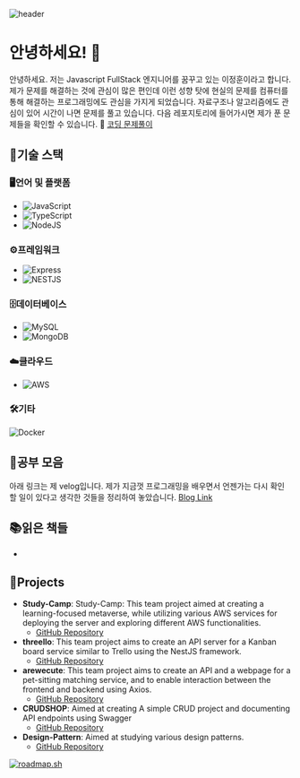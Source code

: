 ![header](https://capsule-render.vercel.app/api?type=venom&color=timeAuto&height=300&section=header&text=JeongHun's%20Profile&fontSize=90)


# 안녕하세요! 👋
안녕하세요. 저는 Javascript FullStack 엔지니어를 꿈꾸고 있는 이정훈이라고 합니다.
제가 문제를 해결하는 것에 관심이 많은 편인데 이런 성향 탓에 현실의 문제를 컴퓨터를 통해 해결하는 프로그래밍에도 관심을 가지게 되었습니다.
자료구조나 알고리즘에도 관심이 있어 시간이 나면 문제를 풀고 있습니다.
다음 레포지토리에 들어가시면 제가 푼 문제들을 확인할 수 있습니다.
🔗 [코딩 문제풀이](https://github.com/wlals7565/sAlgorithm)


## 💪기술 스택
### 🖥️언어 및 플랫폼
- ![JavaScript](https://img.shields.io/badge/javascript-%23323330.svg?style=for-the-badge&logo=javascript&logoColor=%23F7DF1E)
- ![TypeScript](https://shields.io/badge/TypeScript-3178C6?logo=TypeScript&logoColor=FFF)
- ![NodeJS](https://img.shields.io/badge/node.js-6DA55F?style=for-the-badge&logo=node.js&logoColor=white)

### ⚙️프레임워크
- ![Express](https://img.shields.io/badge/Express-000000?style=for-the-badge&logo=Express&logoColor=white)
- ![NESTJS](https://img.shields.io/badge/nestjs-E0234E?style=for-the-badge&logo=nestjs&logoColor=white)

### 🗄️데이터베이스
- ![MySQL](https://img.shields.io/badge/mysql-%2300f.svg?style=for-the-badge&logo=mysql&logoColor=white)
- ![MongoDB](https://img.shields.io/badge/MongoDB-%234ea94b.svg?style=for-the-badge&logo=mongodb&logoColor=white)

### ☁️클라우드
- ![AWS](https://img.shields.io/badge/AWS-%23FF9900.svg?style=for-the-badge&logo=amazon-aws&logoColor=white)

### 🛠기타
![Docker](https://img.shields.io/badge/docker-2496ED?style=for-the-badge&logo=docker&logoColor=white)

## 📰공부 모음
아래 링크는 제 velog입니다.
제가 지금껏 프로그래밍을 배우면서 언젠가는 다시 확인할 일이 있다고 생각한 것들을 정리하여 놓았습니다.
[Blog Link](https://velog.io/@wjdgns7565/posts)

## 📚읽은 책들
- 

## 🎯Projects
- **Study-Camp**: Study-Camp: This team project aimed at creating a learning-focused metaverse, while utilizing various AWS services for deploying the server and exploring different AWS functionalities.
  - [GitHub Repository](https://github.com/wlals7565/study_camp_db_server2?tab=readme-ov-file)
- **threello**: This team project aims to create an API server for a Kanban board service similar to Trello using the NestJS framework.
  - [GitHub Repository](https://github.com/wlals7565/threello?tab=readme-ov-file)
- **arewecute**: This team project aims to create an API and a webpage for a pet-sitting matching service, and to enable interaction between the frontend and backend using Axios.
  - [GitHub Repository](https://github.com/wlals7565/arewecute)
- **CRUDSHOP**: Aimed at creating A simple CRUD project and documenting API endpoints using Swagger
  - [GitHub Repository](https://github.com/wlals7565/CURDSHOP3)
- **Design-Pattern**: Aimed at studying various design patterns.
  - [GitHub Repository](https://github.com/wlals7565/design-pattern)


<!--
**wlals7565/wlals7565** is a ✨ _special_ ✨ repository because its `README.md` (this file) appears on your GitHub profile.

Here are some ideas to get you started:

- 🔭 I’m currently working on ...
- 🌱 I’m currently learning ...
- 👯 I’m looking to collaborate on ...
- 🤔 I’m looking for help with ...
- 💬 Ask me about ...
- 📫 How to reach me: ...
- 😄 Pronouns: ...
- ⚡ Fun fact: ...
-->
[![roadmap.sh](https://roadmap.sh/card/wide/6542f92f4352f418f80833d5?variant=light&roadmaps=docker%2Cbackend)](https://roadmap.sh)
